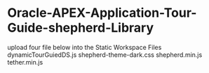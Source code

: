 # Oracle-APEX-Application-Tour-Guide-shepherd-Library

upload four file below into the Static Workspace Files
dynamicTourGuiedDS.js
shepherd-theme-dark.css
shepherd.min.js
tether.min.js
